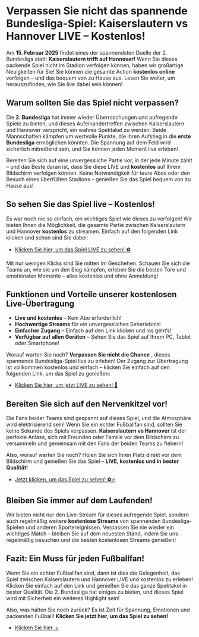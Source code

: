 # Verpassen Sie nicht das spannende Bundesliga-Spiel: Kaiserslautern vs Hannover LIVE – Kostenlos!

Am **15. Februar 2025** findet eines der spannendsten Duelle der 2. Bundesliga statt: **Kaiserslautern trifft auf Hannover!** Wenn Sie dieses packende Spiel nicht im Stadion verfolgen können, haben wir großartige Neuigkeiten für Sie! Sie können die gesamte Action **kostenlos online** verfolgen – und das bequem von zu Hause aus. Lesen Sie weiter, um herauszufinden, wie Sie live dabei sein können!

## Warum sollten Sie das Spiel nicht verpassen?

Die **2. Bundesliga** hat immer wieder Überraschungen und aufregende Spiele zu bieten, und dieses Aufeinandertreffen zwischen Kaiserslautern und Hannover verspricht, ein wahres Spektakel zu werden. Beide Mannschaften kämpfen um wertvolle Punkte, die ihren Aufstieg in die **erste Bundesliga** ermöglichen könnten. Die Spannung auf dem Feld wird sicherlich mitreißend sein, und Sie können jeden Moment live erleben!

Bereiten Sie sich auf eine unvergessliche Partie vor, in der jede Minute zählt – und das Beste daran ist, dass Sie diese LIVE und **kostenlos** auf Ihrem Bildschirm verfolgen können. Keine Notwendigkeit für teure Abos oder den Besuch eines überfüllten Stadions – genießen Sie das Spiel bequem von zu Hause aus!

## So sehen Sie das Spiel live – Kostenlos!

Es war noch nie so einfach, ein wichtiges Spiel wie dieses zu verfolgen! Wir bieten Ihnen die Möglichkeit, die gesamte Partie zwischen Kaiserslautern und Hannover **kostenlos** zu streamen. Einfach auf den folgenden Link klicken und schon sind Sie dabei:

- [Klicken Sie hier, um das Spiel LIVE zu sehen! ⚽️](https://tinyurl.com/livestreamfreeo?st=Kaiserslautern+vs+Hannover&si=ghc)

Mit nur wenigen Klicks sind Sie mitten im Geschehen. Schauen Sie sich die Teams an, wie sie um den Sieg kämpfen, erleben Sie die besten Tore und emotionalen Momente – alles kostenlos und ohne Anmeldung!

## Funktionen und Vorteile unserer kostenlosen Live-Übertragung

- **Live und kostenlos** – Kein Abo erforderlich!
- **Hochwertige Streams** für ein unvergessliches Seherlebnis!
- **Einfacher Zugang** – Einfach auf den Link klicken und los geht’s!
- **Verfügbar auf allen Geräten** – Sehen Sie das Spiel auf Ihrem PC, Tablet oder Smartphone!

Worauf warten Sie noch? **Verpassen Sie nicht die Chance** , dieses spannende Bundesliga-Spiel live zu erleben! Der Zugang zur Übertragung ist vollkommen kostenlos und einfach – klicken Sie einfach auf den folgenden Link, um das Spiel zu genießen:

- [Klicken Sie hier, um jetzt LIVE zu sehen! 🚀](https://tinyurl.com/livestreamfreeo?st=Kaiserslautern+vs+Hannover&si=ghc)

## Bereiten Sie sich auf den Nervenkitzel vor!

Die Fans beider Teams sind gespannt auf dieses Spiel, und die Atmosphäre wird elektrisierend sein! Wenn Sie ein echter Fußballfan sind, sollten Sie keine Sekunde des Spiels verpassen. **Kaiserslautern vs Hannover** ist der perfekte Anlass, sich mit Freunden oder Familie vor dem Bildschirm zu versammeln und gemeinsam mit den Fans der beiden Teams zu fiebern!

Also, worauf warten Sie noch? Holen Sie sich Ihren Platz direkt vor dem Bildschirm und genießen Sie das Spiel – **LIVE, kostenlos und in bester Qualität!**

- [Jetzt klicken, um das Spiel zu sehen! ⚽️🔥](https://tinyurl.com/livestreamfreeo?st=Kaiserslautern+vs+Hannover&si=ghc)

## Bleiben Sie immer auf dem Laufenden!

Wir bieten nicht nur den Live-Stream für dieses aufregende Spiel, sondern auch regelmäßig weitere **kostenlose Streams** von spannenden Bundesliga-Spielen und anderen Sportereignissen. Verpassen Sie nie wieder ein wichtiges Match – bleiben Sie auf dem neuesten Stand, indem Sie uns regelmäßig besuchen und die besten kostenlosen Streams genießen!

## Fazit: Ein Muss für jeden Fußballfan!

Wenn Sie ein echter Fußballfan sind, dann ist dies die Gelegenheit, das Spiel zwischen Kaiserslautern und Hannover LIVE und kostenlos zu erleben! Klicken Sie einfach auf den Link und genießen Sie das ganze Spektakel in bester Qualität. Die 2. Bundesliga hat einiges zu bieten, und dieses Spiel wird mit Sicherheit ein weiteres Highlight sein!

Also, was halten Sie noch zurück? Es ist Zeit für Spannung, Emotionen und packenden Fußball! **Klicken Sie jetzt hier, um das Spiel zu sehen!**

- [Klicken Sie hier, u](https://tinyurl.com/livestreamfreeo?st=Kaiserslautern+vs+Hannover&si=ghc)
